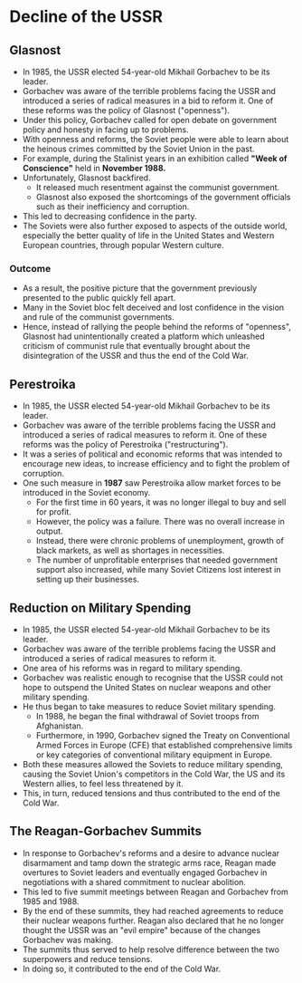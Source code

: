 # Decline of the USSR

## Glasnost

- In 1985, the USSR elected 54-year-old Mikhail Gorbachev to be its leader.
- Gorbachev was aware of the terrible problems facing the USSR and introduced a series of radical measures in a bid to reform it. One of these reforms was the policy of Glasnost ("openness").
- Under this policy, Gorbachev called for open debate on government policy and honesty in facing up to problems.
- With openness and reforms, the Soviet people were able to learn about the heinous crimes committed by the Soviet Union in the past.
- For example, during the Stalinist years in an exhibition called __"Week of Conscience"__ held in __November 1988.__
- Unfortunately, Glasnost backfired.
    * It released much resentment against the communist government.
    * Glasnost also exposed the shortcomings of the government officials such as their inefficiency and corruption.
- This led to decreasing confidence in the party.
- The Soviets were also further exposed to aspects of the outside world, especially the better quality of life in the United States and Western European countries, through popular Western culture.

### Outcome

- As a result, the positive picture that the government previously presented to the public quickly fell apart.
- Many in the Soviet bloc felt deceived and lost confidence in the vision and rule of the communist governments.
- Hence, instead of rallying the people behind the reforms of "openness", Glasnost had unintentionally created a platform which unleashed criticism of communist rule that eventually brought about the disintegration of the USSR and thus the end of the Cold War.

## Perestroika

- In 1985, the USSR elected 54-year-old Mikhail Gorbachev to be its leader.
- Gorbachev was aware of the terrible problems facing the USSR and introduced a series of radical measures to reform it. One of these reforms was the policy of Perestroika ("restructuring").
- It was a series of political and economic reforms that was intended to encourage new ideas, to increase efficiency and to fight the problem of corruption.
- One such measure in __1987__ saw Perestroika allow market forces to be introduced in the Soviet economy. 
    * For the first time in 60 years, it was no longer illegal to buy and sell for profit.
    * However, the policy was a failure. There was no overall increase in output.
    * Instead, there were chronic problems of unemployment, growth of black markets, as well as shortages in necessities.
    * The number of unprofitable enterprises that needed government support also increased, while many Soviet Citizens lost interest in setting up their businesses.

## Reduction on Military Spending

- In 1985, the USSR elected 54-year-old Mikhail Gorbachev to be its leader. 
- Gorbachev was aware of the terrible problems facing the USSR and introduced a series of radical measures to reform it.
- One area of his reforms was in regard to military spending.
- Gorbachev was realistic enough to recognise that the USSR could not hope to outspend the United States on nuclear weapons and other military spending.
- He thus began to take measures to reduce Soviet military spending.
    * In 1988, he began the final withdrawal of Soviet troops from Afghanistan.
    * Furthermore, in 1990, Gorbachev signed the Treaty on Conventional Armed Forces in Europe (CFE) that established comprehensive limits or key categories of conventional military equipment in Europe.
- Both these measures allowed the Soviets to reduce military spending, causing the Soviet Union's competitors in the Cold War, the US and its Western allies, to feel less threatened by it.
- This, in turn, reduced tensions and thus contributed to the end of the Cold War.

## The Reagan-Gorbachev Summits

- In response to Gorbachev's reforms and a desire to advance nuclear disarmament and tamp down the strategic arms race, Reagan made overtures to Soviet leaders and eventually engaged Gorbachev in negotiations with a shared commitment to nuclear abolition.
- This led to five summit meetings between Reagan and Gorbachev from 1985 and 1988.
- By the end of these summits, they had reached agreements to reduce their nuclear weapons further. Reagan also declared that he no longer thought the USSR was an "evil empire" because of the changes Gorbachev was making.
- The summits thus served to help resolve difference between the two superpowers and reduce tensions.
- In doing so, it contributed to the end of the Cold War.
